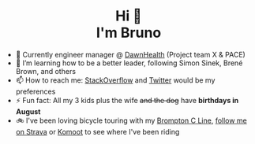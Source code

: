 <h1 align="center">Hi 👋<br>I'm Bruno</h1>

- 🔭 Currently engineer manager @ [DawnHealth](https://dawnhealth.com/) (Project team X & PACE)
- 🌱 I’m learning how to be a better leader, following Simon Sinek, Brené Brown, and others
- 📫 How to reach me: [StackOverflow](https://stackoverflow.com/users/28004/balexandre?tab=profile) and [Twitter](https://twitter.com/balexandre) would be my preferences
- ⚡ Fun fact: All my 3 kids plus the wife <s>and the dog</s> have **birthdays in August**
- 🚲 I've been loving bicycle touring with my [Brompton C Line](https://global.brompton.com/c-line), [follow me on Strava](https://strava.com/athletes/27719527) or [Komoot](https://www.komoot.com/user/2542150302711) to see where I've been riding
